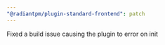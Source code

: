 ```yaml
---
"@radiantpm/plugin-standard-frontend": patch
---
```


Fixed a build issue causing the plugin to error on init
